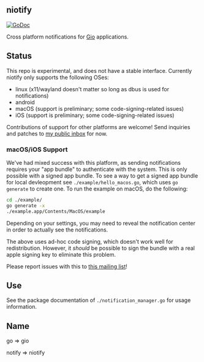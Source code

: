 ## niotify

[![GoDoc](https://godoc.org/git.sr.ht/~whereswaldon/niotify?status.svg)](https://godoc.org/git.sr.ht/~whereswaldon/niotify)

Cross platform notifications for [Gio](https://gioui.org) applications.

## Status

This repo is experimental, and does not have a stable interface. Currently niotify
only supports the following OSes:

- linux (x11/wayland doesn't matter so long as dbus is used for notifications)
- android
- macOS (support is preliminary; some code-signing-related issues)
- iOS (support is preliminary; some code-signing-related issues)

Contributions of support for other platforms are welcome! Send inquiries and patches
to [my public inbox](https://lists.sr.ht/~whereswaldon/public-inbox) for now.

### macOS/iOS Support

We've had mixed success with this platform, as sending notifications requires your
"app bundle" to authenticate with the system. This is only possible with a signed
app bundle. To see a way to get a signed app bundle for local devleopment see
`./example/hello_macos.go`, which uses `go generate` to create one. To run the
example on macOS, do the following:

```sh
cd ./example/
go generate -x
./example.app/Contents/MacOS/example
```

Depending on your settings, you may need to reveal the notification center in order
to actually see the notifications.

The above uses ad-hoc code signing, which doesn't work well for redistribution.
However, it *should* be possible to sign the bundle with a real apple signing
key to eliminate this problem.

Please report issues with this to [this mailing list](https://lists.sr.ht/~whereswaldon/public-inbox)!

## Use

See the package documentation of `./notification_manager.go` for usage information.

## Name

go => gio

notify => niotify
